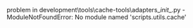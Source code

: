 problem in development\tools\cache-tools\adapters\__init__.py - ModuleNotFoundError: No module named 'scripts.utils.cache'
